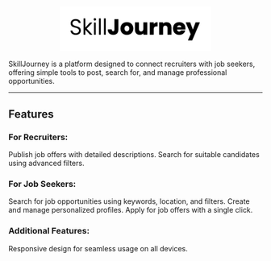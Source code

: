 <div align="center">
  <img width="300" src="logo.png"/>
</div>

SkillJourney is a platform designed to connect recruiters with job seekers, offering simple tools to post, search for, and manage professional opportunities.

---

## Features

### For Recruiters:
Publish job offers with detailed descriptions.
Search for suitable candidates using advanced filters.

### For Job Seekers:
Search for job opportunities using keywords, location, and filters.
Create and manage personalized profiles.
Apply for job offers with a single click.

### Additional Features:
Responsive design for seamless usage on all devices.




 



